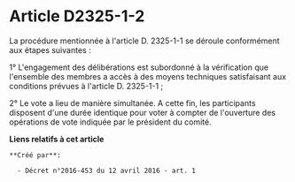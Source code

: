 # Article D2325-1-2

La procédure mentionnée à l'article D. 2325-1-1 se déroule conformément aux étapes suivantes : 

1° L'engagement des délibérations est subordonné à la vérification que l'ensemble des membres a accès à des moyens techniques
satisfaisant aux conditions prévues à l'article D. 2325-1-1 ; 

2° Le vote a lieu de manière simultanée. A cette fin, les participants disposent d'une durée identique pour voter à compter
de l'ouverture des opérations de vote indiquée par le président du comité.

**Liens relatifs à cet article**

	**Créé par**:

	  - Décret n°2016-453 du 12 avril 2016 - art. 1
